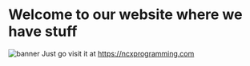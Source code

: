 # Welcome to our website where we have stuff
![banner](https://ncxprogramming.com/files/site/images/banner.png)
Just go visit it at https://ncxprogramming.com
